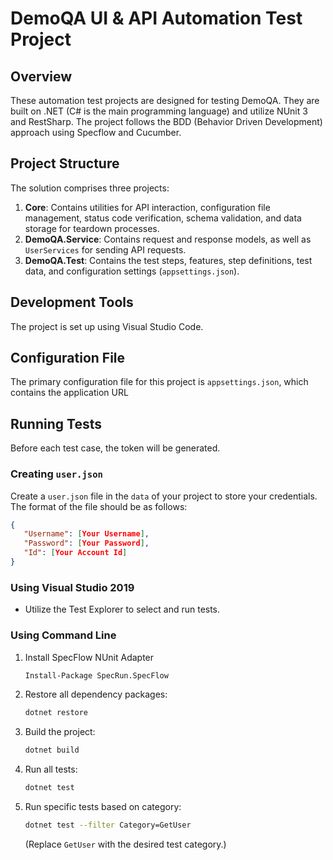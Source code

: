 # DemoQA UI & API Automation Test Project

## Overview
These automation test projects are designed for testing DemoQA. They are built on .NET (C# is the main programming language) and utilize NUnit 3 and RestSharp. The project follows the BDD (Behavior Driven Development) approach using Specflow and Cucumber.

## Project Structure
The solution comprises three projects:

1. **Core**: Contains utilities for API interaction, configuration file management, status code verification, schema validation, and data storage for teardown processes.
2. **DemoQA.Service**: Contains request and response models, as well as `UserServices` for sending API requests.
3. **DemoQA.Test**: Contains the test steps, features, step definitions, test data, and configuration settings (`appsettings.json`).

## Development Tools
The project is set up using Visual Studio Code.

## Configuration File
The primary configuration file for this project is `appsettings.json`, which contains the application URL

## Running Tests
Before each test case, the token will be generated.

### Creating `user.json`

Create a `user.json` file in the `data` of your project to store your credentials. The format of the file should be as follows:

```user.json
{
   "Username": [Your Username],
   "Password": [Your Password],
   "Id": [Your Account Id]
}
```

### Using Visual Studio 2019
- Utilize the Test Explorer to select and run tests.

### Using Command Line
1. Install SpecFlow NUnit Adapter
   ```sh
   Install-Package SpecRun.SpecFlow
   ```
2. Restore all dependency packages:
   ```sh
   dotnet restore
   ```
3. Build the project:
   ```sh
   dotnet build
   ```
4. Run all tests:
   ```sh
   dotnet test
   ```
5. Run specific tests based on category:
   ```sh
   dotnet test --filter Category=GetUser
   ```
   (Replace `GetUser` with the desired test category.)
